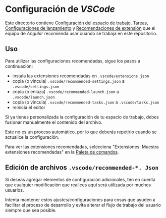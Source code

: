 # Configuración de *VSCode*

Este directorio contiene [Configuración del espacio de trabajo](https://code.visualstudio.com/docs/getstarted/settings), [Tareas](https://code.visualstudio.com/docs/editor/tasks), [Configuraciones de lanzamiento](https://code.visualstudio.com/Docs/editor/debugging#_launch-configurations) y [Recomendaciones de extensión](https://code.visualstudio.com/docs/editor/extension-gallery#_workspace-recommended-extensions) que el equipo de *Angular* recomienda usar cuando se trabaja en este repositorio.

## Uso

Para utilizar las configuraciones recomendadas, sigue los pasos a continuación:

- instala las extensiones recomendadas en `.vscode/extensions.json`
- copia (o vincula) `.vscode/recommended-settings.json` a `.vscode/settings.json`
- copia (o enlaza) `.vscode/recommended-launch.json` a `.vscode/launch.json`
- copia (o vincula) `.vscode/recommended-tasks.json` a `.vscode/tasks.json`
- reinicia el editor

Si ya tienes personalizada la configuración de tu espacio de trabajo, debes fusionar manualmente el contenido del archivo.

Este no es un proceso automático, por lo que deberás repetirlo cuando se actualice la configuración.

Para ver las extensiones recomendadas, selecciona "Extensiones: Muestra extensiones recomendadas" en la [Paleta de comandos](https://code.visualstudio.com/docs/getstarted/userinterface#_command-palette).

## Edición de archivos `.vscode/recommended-*. Json`

Si deseas agregar elementos de configuración adicionales, ten en cuenta que cualquier modificación que realices aquí será utilizada por muchos usuarios.

Intenta mantener estos ajustes/configuraciones para cosas que ayuden a facilitar el proceso de desarrollo y evita alterar el flujo de trabajo del usuario siempre que sea posible.
